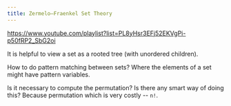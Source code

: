 ```yaml
---
title: Zermelo–Fraenkel Set Theory
---
```


https://www.youtube.com/playlist?list=PL8yHsr3EFj52EKVgPi-p50fRP2_SbG2oi

It is helpful to view a set as a rooted tree (with unordered children).

How to do pattern matching between sets?
Where the elements of a set might have pattern variables.

Is it necessary to compute the permutation?
Is there any smart way of doing this?
Because permutation which is very costly -- `n!`.
